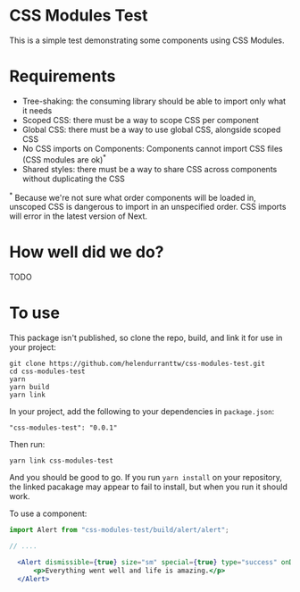 # CSS Modules Test

This is a simple test demonstrating some components using CSS Modules.

# Requirements

- Tree-shaking: the consuming library should be able to import only what it needs
- Scoped CSS: there must be a way to scope CSS per component
- Global CSS: there must be a way to use global CSS, alongside scoped CSS
- No CSS imports on Components: Components cannot import CSS files (CSS modules are ok)<sup>\*</sup>
- Shared styles: there must be a way to share CSS across components without duplicating the CSS

<sup>\*</sup> Because we're not sure what order components will be loaded in, unscoped CSS is dangerous to import in an unspecified order. CSS imports will error in the latest version of Next.

# How well did we do?

TODO

# To use

This package isn't published, so clone the repo, build, and link it for use in your project:

```shell
git clone https://github.com/helendurranttw/css-modules-test.git
cd css-modules-test
yarn
yarn build
yarn link
```

In your project, add the following to your dependencies in `package.json`:

`"css-modules-test": "0.0.1"`

Then run:

`yarn link css-modules-test`

And you should be good to go. If you run `yarn install` on your repository, the linked pacakage may appear to fail to install, but when you run it should work.

To use a component:

```jsx
import Alert from "css-modules-test/build/alert/alert";

// ....

  <Alert dismissible={true} size="sm" special={true} type="success" onDismiss={() => alert('dismissed')}>
      <p>Everything went well and life is amazing.</p>
  </Alert>
```
